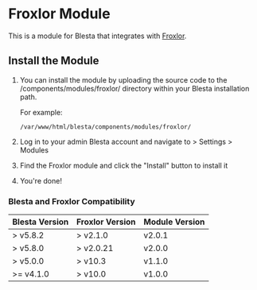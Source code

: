 # Froxlor Module

This is a module for Blesta that integrates with [Froxlor](https://froxlor.org/).

## Install the Module

1. You can install the module by uploading the source code
to the /components/modules/froxlor/ directory within your Blesta installation path.

    For example:

    ```
    /var/www/html/blesta/components/modules/froxlor/
    ```

3. Log in to your admin Blesta account and navigate to > Settings > Modules

4. Find the Froxlor module and click the "Install" button to install it

5. You're done!


### Blesta and Froxlor Compatibility

|Blesta Version|Froxlor Version|Module Version|
|--------------|---------------|--------------|
| > v5.8.2     | > v2.1.0      | v2.0.1       |
| > v5.8.0     | > v2.0.21     | v2.0.0       |
| > v5.0.0     | > v10.3       | v1.1.0       |
| >= v4.1.0    | > v10.0       | v1.0.0       |
